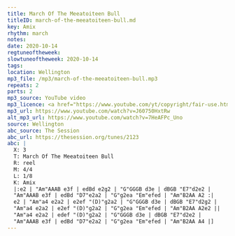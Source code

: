 ```yaml
---
title: March Of The Meeatoiteen Bull
titleID: march-of-the-meeatoiteen-bull.md
key: Amix
rhythm: march
notes:
date: 2020-10-14
regtuneoftheweek:
slowtuneoftheweek: 2020-10-14
tags:
location: Wellington
mp3_file: /mp3/march-of-the-meeatoiteen-bull.mp3
repeats: 2
parts: 2
mp3_source: YouTube video
mp3_licence: <a href="https://www.youtube.com/yt/copyright/fair-use.html">YouTube Fair Use</a>
mp3_url: https://www.youtube.com/watch?v=J60750HxtRw
alt_mp3_url: https://www.youtube.com/watch?v=7HeAFPc_Uno
source: Wellington
abc_source: The Session
abc_url: https://thesession.org/tunes/2123
abc: |
  X: 3
  T: March Of The Meeatoiteen Bull
  R: reel
  M: 4/4
  L: 1/8
  K: Amix
  |:e2 | "Am"AAAB e3f | edBd e2g2 | "G"GGGB d3e | dBGB "E7"d2e2 |
  "Am"AAAB e3f | edBd "D7"e2a2 | "G"g2ea "Em"efed | "Am"B2AA A2 :|
  e2 | "Am"a4 e2a2 | e2ef "(D)"g2a2 | "G"GGGB d3e | dBGB "E7"d2g2 |
  "Am"a4 e2a2 | e2ef "(D)"g2a2 | "G"g2ea "Em"efed | "Am"B2AA A2e2 ||
  "Am"a4 e2a2 | edef "(D)"g2a2 | "G"GGGB d3e | dBGB "E7"d2e2 |
  "Am"AAAB e3f | edBd "D7"e2a2 | "G"g2ea "Em"efed | "Am"B2AA A4 |]
---
```

